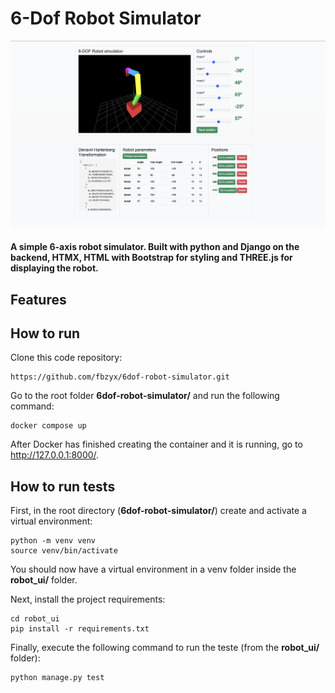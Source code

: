 # 6-Dof Robot Simulator

<img src="images/robot_ui.png"/>

#### A simple 6-axis robot simulator. Built with python and Django on the backend, HTMX, HTML with Bootstrap for styling and THREE.js for displaying the robot.


## Features

## How to run

Clone this code repository:
```
https://github.com/fbzyx/6dof-robot-simulator.git
```

Go to the root folder **6dof-robot-simulator/** and run the following command:

```
docker compose up
```

After Docker has finished creating the container and it is running, go to http://127.0.0.1:8000/.

## How to run tests

First, in the root directory (**6dof-robot-simulator/**) create and activate a virtual environment:
```
python -m venv venv 
source venv/bin/activate
```
You should now have a virtual environment in a venv folder inside the **robot_ui/** folder.

Next, install the project requirements:
```
cd robot_ui
pip install -r requirements.txt 
```
Finally, execute the following command to run the teste (from the **robot_ui/** folder):
```
python manage.py test
```